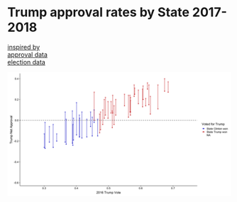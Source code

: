 # Trump approval rates by State 2017-2018

[inspired by](https://fivethirtyeight.com/features/how-trumps-popularity-is-holding-up-by-state/)  
[approval data](https://morningconsult.com/tracking-trump/)  
[election data](https://en.wikipedia.org/wiki/United_States_presidential_election,_2016)  

![Trump Approval](trump_approval.png)

